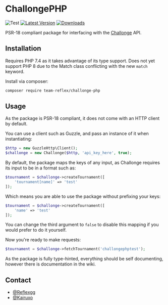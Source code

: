 # ChallongePHP

![Test](https://github.com/teamreflex/ChallongePHP/workflows/Test/badge.svg?branch=master)
[![Latest Version](https://img.shields.io/packagist/v/team-reflex/challonge-php.svg)](https://packagist.org/packages/team-reflex/challonge-php)
[![Downloads](https://img.shields.io/packagist/dt/team-reflex/challonge-php.svg)](https://packagist.org/packages/team-reflex/challonge-php)

PSR-18 compliant package for interfacing with the [Challonge] API.

## Installation
Requires PHP 7.4 as it takes advantage of its type support. Does not yet support PHP  8  due to the Match class conflicting with the new `match` keyword.

Install via composer:

```bash
composer require team-reflex/challonge-php
```

## Usage
As the package is PSR-18 compliant, it does not come with an HTTP client by default.

You can use a client such as Guzzle, and pass an instance of it when instantiating:

```php
$http = new GuzzleHttp\Client();
$challonge = new Challonge($http, 'api_key_here', true);
```

By default, the package maps the keys of any input, as Challonge requires its input to be in a format such as:

```php
$tournament = $challonge->createTournament([
    'tournament[name]' => 'test'
]);
```

Which means you are able to use the package without prefixing your keys:

```php
$tournament = $challonge->createTournament([
    'name' => 'test'
]);
```

You can change the third argument to `false` to disable this mapping if you would prefer to do it yourself.

Now you're ready to make requests:

```php
$tournament = $challonge->fetchTournament('challongephptest');
```

As the package is fully type-hinted, everything should be self documenting, however there is documentation in the wiki.

## Contact
- [@Reflexgg](http://twitter.com/Reflexgg)
- [@Kairuxo](http://twitter.com/Kairuxo)

[Challonge]: <http://api.challonge.com/v1>
